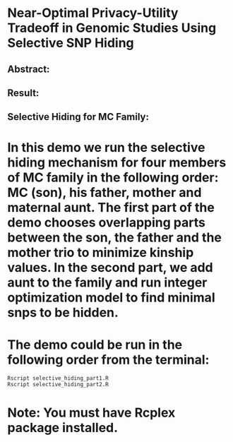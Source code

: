 
# **Near-Optimal Privacy-Utility Tradeoff in Genomic Studies Using Selective SNP Hiding**

## Abstract:


## Result:




## Selective Hiding for MC Family:
# In this demo we run the selective hiding mechanism for four members of MC family in the following order: MC (son), his father, mother and maternal aunt. The first part of the demo chooses overlapping parts between the son, the father and the mother trio to minimize kinship values. In the second part, we add aunt to the family and run integer optimization model to find minimal snps to be hidden.
# The demo could be run in the following order from the terminal:
```shell
Rscript selective_hiding_part1.R 
Rscript selective_hiding_part2.R 
```
# Note: You must have Rcplex package installed.
